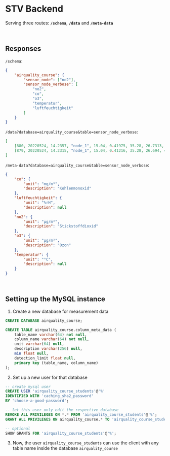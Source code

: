 # STV Backend

Serving three routes: **`/schema`**, **`/data`** and **`/meta-data`**

<br/>

## Responses

`/schema`:

```json
{
    "airquality_course": {
        "sensor_node": ["no2"],
        "sensor_node_verbose": [
            "no2",
            "co",
            "o3",
            "temperatur",
            "luftfeuchtigkeit"
        ]
    }
}
```

`/data?database=airquality_course&table=sensor_node_verbose`:

```json
[
    [880, 20220524, 14.2357, "node_1", 15.04, 0.41975, 35.28, 26.7313, 43.15],
    [879, 20220524, 14.2315, "node_1", 15.04, 0.41216, 35.28, 26.694, 43.2433]
]
```

`/meta-data?database=airquality_course&table=sensor_node_verbose`:

```json
{
    "co": {
        "unit": "mg/m³",
        "description": "Kohlenmonoxid"
    },
    "luftfeuchtigkeit": {
        "unit": "%rH",
        "description": null
    },
    "no2": {
        "unit": "µg/m³",
        "description": "Stickstoffdioxid"
    },
    "o3": {
        "unit": "µg/m³",
        "description": "Ozon"
    },
    "temperatur": {
        "unit": "°C",
        "description": null
    }
}
```

<br/>

## Setting up the MySQL instance

1. Create a new database for measurement data

```sql
CREATE DATABASE airquality_course;

CREATE TABLE airquality_course.column_meta_data (
    table_name varchar(64) not null,
    column_name varchar(64) not null,
    unit varchar(64) null,
    description varchar(256) null,
    min float null,
    detection_limit float null,
    primary key (table_name, column_name)
);
```

2. Set up a new user for that database

```sql
-- create mysql user
CREATE USER 'airquality_course_students'@'%'
IDENTIFIED WITH 'caching_sha2_password'
BY 'choose-a-good-password';

-- let this user only edit the respective database
REVOKE ALL PRIVILEGES ON *.* FROM 'airquality_course_students'@'%';
GRANT ALL PRIVILEGES ON airquality_course.* TO 'airquality_course_students'@'%';

-- optional
SHOW GRANTS FOR 'airquality_course_students'@'%';
```

3. Now, the user `airquality_course_students` can use the client with any table name inside the database `airquality_course`
